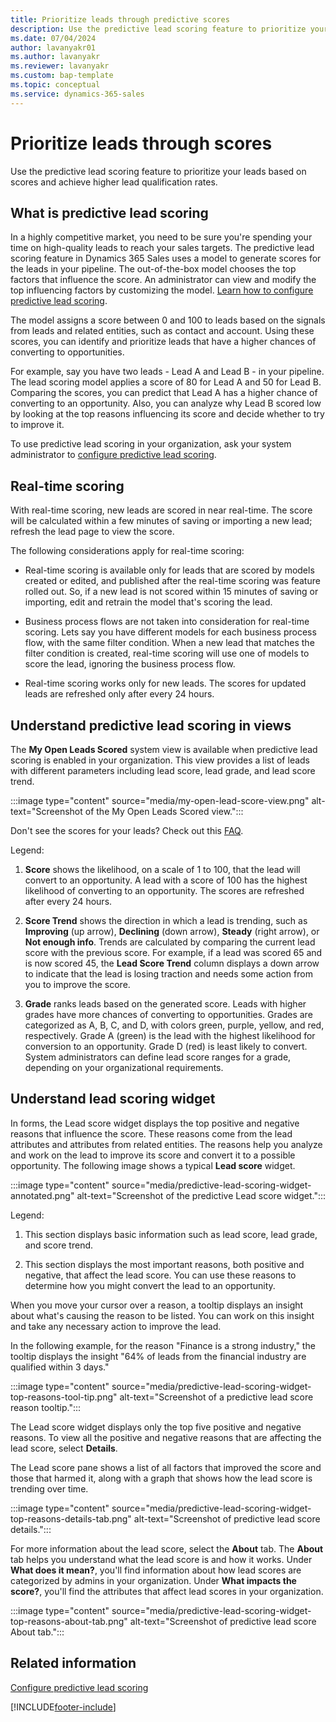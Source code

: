 ```yaml
---
title: Prioritize leads through predictive scores
description: Use the predictive lead scoring feature to prioritize your leads based on scores and achieve higher lead qualification rates.
ms.date: 07/04/2024
author: lavanyakr01
ms.author: lavanyakr
ms.reviewer: lavanyakr
ms.custom: bap-template
ms.topic: conceptual
ms.service: dynamics-365-sales
---
```


# Prioritize leads through scores  

Use the predictive lead scoring feature to prioritize your leads based on scores and achieve higher lead qualification rates.

## What is predictive lead scoring

In a highly competitive market, you need to be sure you're spending your time on high-quality leads to reach your sales targets. The predictive lead scoring feature in Dynamics 365 Sales uses a model to generate scores for the leads in your pipeline. The out-of-the-box model chooses the top factors that influence the score. An administrator can view and modify the top influencing factors by customizing the model. [Learn how to configure predictive lead scoring](configure-predictive-lead-scoring.md).

The model assigns a score between 0 and 100 to leads based on the signals from leads and related entities, such as contact and account. Using these scores, you can identify and prioritize leads that have a higher chances of converting to opportunities.

For example, say you have two leads - Lead A and Lead B - in your pipeline. The lead scoring model applies a score of 80 for Lead A and 50 for Lead B. Comparing the scores, you can predict that Lead A has a higher chance of converting to an opportunity. Also, you can analyze why Lead B scored low by looking at the top reasons influencing its score and decide whether to try to improve it.
 
To use predictive lead scoring in your organization, ask your system administrator to [configure predictive lead scoring](configure-predictive-lead-scoring.md).

## Real-time scoring

With real-time scoring, new leads are scored in near real-time. The score will be calculated within a few minutes of saving or importing a new lead; refresh the lead page to view the score.  

The following considerations apply for real-time scoring:

- Real-time scoring is available only for leads that are scored by models created or edited, and published after the real-time scoring was feature rolled out. So, if a new lead is not scored within 15 minutes of saving or importing, edit and retrain the model that's scoring the lead.

- Business process flows are not taken into consideration for real-time scoring. Lets say you have different models for each business process flow, with the same filter condition. When a new lead that matches the filter condition is created, real-time scoring will use one of models to score the lead, ignoring the business process flow.
- Real-time scoring works only for new leads. The scores for updated leads are refreshed only after every 24 hours.  

## Understand predictive lead scoring in views

The **My Open Leads Scored** system view is available when predictive lead scoring is enabled in your organization. This view provides a list of leads with different parameters including lead score, lead grade, and lead score trend. 

:::image type="content" source="media/my-open-lead-score-view.png" alt-text="Screenshot of the My Open Leads Scored view.":::

Don't see the scores for your leads? Check out this [FAQ](faq-lead.md#leads-not-scored).

Legend:

1.	**Score** shows the likelihood, on a scale of 1 to 100, that the lead will convert to an opportunity. A lead with a score of 100 has the highest likelihood of converting to an opportunity. The scores are refreshed after every 24 hours.

1. **Score Trend** shows the direction in which a lead is trending, such as **Improving** (up arrow), **Declining** (down arrow), **Steady** (right arrow), or **Not enough info**. Trends are calculated by comparing the current lead score with the previous score. For example, if a lead was scored 65 and is now scored 45, the **Lead Score Trend** column displays a down arrow to indicate that the lead is losing traction and needs some action from you to improve the score.

1. **Grade** ranks leads based on the generated score. Leads with higher grades have more chances of converting to opportunities. Grades are categorized as A, B, C, and D, with colors green, purple, yellow, and red, respectively. Grade A (green) is the lead with the highest likelihood for conversion to an opportunity. Grade D (red) is least likely to convert. System administrators can define lead score ranges for a grade, depending on your organizational requirements.

## Understand lead scoring widget

In forms, the Lead score widget displays the top positive and negative reasons that influence the score. These reasons come from the lead attributes and attributes from related entities. The reasons help you analyze and work on the lead to improve its score and convert it to a possible opportunity. The following image shows a typical **Lead score** widget.

:::image type="content" source="media/predictive-lead-scoring-widget-annotated.png" alt-text="Screenshot of the predictive Lead score widget.":::

Legend:

1. This section displays basic information such as lead score, lead grade, and score trend.

2. This section displays the most important reasons, both positive and negative, that affect the lead score. You can use these reasons to determine how you might convert the lead to an opportunity.

When you move your cursor over a reason, a tooltip displays an insight about what's causing the reason to be listed. You can work on this insight and take any necessary action to improve the lead.

In the following example, for the reason "Finance is a strong industry," the tooltip displays the insight "64% of leads from the financial industry are qualified within 3 days." 

:::image type="content" source="media/predictive-lead-scoring-widget-top-reasons-tool-tip.png" alt-text="Screenshot of a predictive lead score reason tooltip.":::

The Lead score widget displays only the top five positive and negative reasons. To view all the positive and negative reasons that are affecting the lead score, select **Details**. 

The Lead score pane shows a list of all factors that improved the score and those that harmed it, along with a graph that shows how the lead score is trending over time.

:::image type="content" source="media/predictive-lead-scoring-widget-top-reasons-details-tab.png" alt-text="Screenshot of predictive lead score details.":::

For more information about the lead score, select the **About** tab. The **About** tab helps you understand what the lead score is and how it works. Under **What does it mean?**, you'll find information about how lead scores are categorized by admins in your organization. Under **What impacts the score?**, you'll find the attributes that affect lead scores in your organization.

:::image type="content" source="media/predictive-lead-scoring-widget-top-reasons-about-tab.png" alt-text="Screenshot of predictive lead score About tab.":::

## Related information

[Configure predictive lead scoring](configure-predictive-lead-scoring.md)  

[!INCLUDE[footer-include](../includes/footer-banner.md)]
